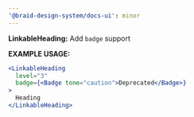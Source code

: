 ```yaml
---
'@braid-design-system/docs-ui': minor
---
```


**LinkableHeading:** Add `badge` support

**EXAMPLE USAGE:**
```jsx
<LinkableHeading
  level="3"
  badge={<Badge tone="caution">Deprecated</Badge>}
>
  Heading
</LinkableHeading>
```